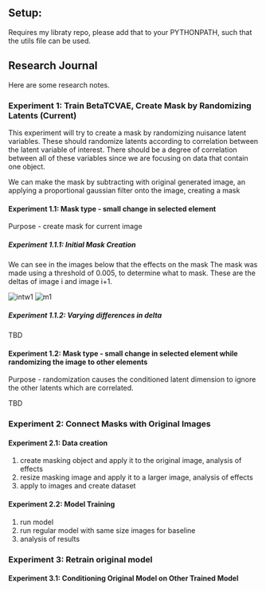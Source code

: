 ## Setup:
Requires my libraty repo, please add that to your PYTHONPATH, such that the utils file can be used.

## Research Journal
Here are some research notes.

### Experiment 1: Train BetaTCVAE, Create Mask by Randomizing Latents (Current)
This experiment will try to create a mask by randomizing nuisance latent variables. These should randomize latents according to correlation between the latent variable of interest.
There should be a degree of correlation between all of these variables since we are focusing on data that contain one object.

We can make the mask by subtracting with original generated image, an applying a proportional gaussian filter onto the image, creating a mask


#### Experiment 1.1: Mask type - small change in selected element
Purpose - create mask for current image

##### Experiment 1.1.1: Initial Mask Creation

We can see in the images below that the effects on the mask The mask was made using a threshold of 0.005, to determine what to mask. These are the deltas of image i and image i+1. 

![intw1](experiments/interweaved_mask1.png)
![m1](experiments/mask_between_latents1.png)

##### Experiment 1.1.2: Varying differences in delta
TBD

#### Experiment 1.2: Mask type - small change in selected element while randomizing the image to other elements
Purpose - randomization causes the conditioned latent dimension to ignore the other latents which are correlated.

TBD

### Experiment 2: Connect Masks with Original Images
#### Experiment 2.1: Data creation
1. create masking object and apply it to the original image, analysis of effects
2. resize masking image and apply it to a larger image, analysis of effects
3. apply to images and create dataset


#### Experiment 2.2: Model Training
1. run model
2. run regular model with same size images for baseline
3. analysis of results

### Experiment 3: Retrain original model
#### Experiment 3.1: Conditioning Original Model on Other Trained Model
